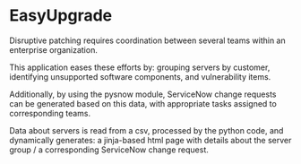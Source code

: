 # EasyUpgrade

Disruptive patching requires coordination between several teams within an enterprise organization.

This application eases these efforts by: grouping servers by customer, identifying unsupported software components, and vulnerability items.

Additionally, by using the pysnow module, ServiceNow change requests can be generated based on this data, with appropriate tasks assigned to corresponding teams.

Data about servers is read from a csv, processed by the python code, and dynamically generates: a jinja-based html page with details about the server group / a corresponding ServiceNow change request.
